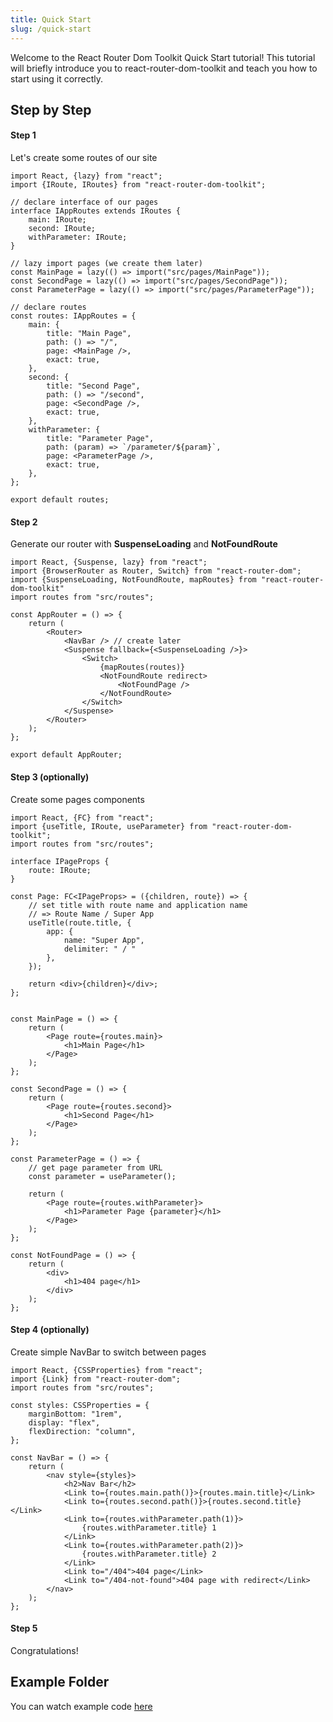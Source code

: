 ```yaml
---
title: Quick Start
slug: /quick-start
---
```


Welcome to the React Router Dom Toolkit Quick Start tutorial! This tutorial will briefly introduce you to react-router-dom-toolkit and teach you how to start using it correctly.

## Step by Step

#### Step 1

Let's create some routes of our site

```tsx title="src/routes.tsx"
import React, {lazy} from "react";
import {IRoute, IRoutes} from "react-router-dom-toolkit";

// declare interface of our pages
interface IAppRoutes extends IRoutes {
    main: IRoute;
    second: IRoute;
    withParameter: IRoute;
}

// lazy import pages (we create them later)
const MainPage = lazy(() => import("src/pages/MainPage"));
const SecondPage = lazy(() => import("src/pages/SecondPage"));
const ParameterPage = lazy(() => import("src/pages/ParameterPage"));

// declare routes
const routes: IAppRoutes = {
    main: {
        title: "Main Page",
        path: () => "/",
        page: <MainPage />,
        exact: true,
    },
    second: {
        title: "Second Page",
        path: () => "/second",
        page: <SecondPage />,
        exact: true,
    },
    withParameter: {
        title: "Parameter Page",
        path: (param) => `/parameter/${param}`,
        page: <ParameterPage />,
        exact: true,
    },
};

export default routes;
```

#### Step 2
Generate our router with **SuspenseLoading** and **NotFoundRoute**

```tsx title="src/components/AppRouter.tsx"
import React, {Suspense, lazy} from "react";
import {BrowserRouter as Router, Switch} from "react-router-dom";
import {SuspenseLoading, NotFoundRoute, mapRoutes} from "react-router-dom-toolkit"
import routes from "src/routes";

const AppRouter = () => {
    return (
        <Router>
            <NavBar /> // create later
            <Suspense fallback={<SuspenseLoading />}>
                <Switch>
                    {mapRoutes(routes)}
                    <NotFoundRoute redirect>
                        <NotFoundPage />
                    </NotFoundRoute>
                </Switch>
            </Suspense>
        </Router>
    );
};

export default AppRouter;
```

#### Step 3 (optionally)

Create some pages components

```tsx title="src/Pages.tsx"
import React, {FC} from "react";
import {useTitle, IRoute, useParameter} from "react-router-dom-toolkit";
import routes from "src/routes";

interface IPageProps {
    route: IRoute;
}

const Page: FC<IPageProps> = ({children, route}) => {
    // set title with route name and application name
    // => Route Name / Super App
    useTitle(route.title, {
        app: {
            name: "Super App",
            delimiter: " / "
        },
    });

    return <div>{children}</div>;
};


const MainPage = () => {
    return (
        <Page route={routes.main}>
            <h1>Main Page</h1>
        </Page>
    );
};

const SecondPage = () => {
    return (
        <Page route={routes.second}>
            <h1>Second Page</h1>
        </Page>
    );
};

const ParameterPage = () => {
    // get page parameter from URL
    const parameter = useParameter();

    return (
        <Page route={routes.withParameter}>
            <h1>Parameter Page {parameter}</h1>
        </Page>
    );
};

const NotFoundPage = () => {
    return (
        <div>
            <h1>404 page</h1>
        </div>
    );
};

```

#### Step 4 (optionally)
Create simple NavBar to switch between pages

```tsx title="src/components/NavBar.tsx"
import React, {CSSProperties} from "react";
import {Link} from "react-router-dom";
import routes from "src/routes";

const styles: CSSProperties = {
    marginBottom: "1rem",
    display: "flex",
    flexDirection: "column",
};

const NavBar = () => {
    return (
        <nav style={styles}>
            <h2>Nav Bar</h2>
            <Link to={routes.main.path()}>{routes.main.title}</Link>
            <Link to={routes.second.path()}>{routes.second.title}</Link>
            <Link to={routes.withParameter.path(1)}>
                {routes.withParameter.title} 1
            </Link>
            <Link to={routes.withParameter.path(2)}>
                {routes.withParameter.title} 2
            </Link>
            <Link to="/404">404 page</Link>
            <Link to="/404-not-found">404 page with redirect</Link>
        </nav>
    );
};
```

#### Step 5
Congratulations!

## Example Folder

You can watch example code [here](https://github.com/vbdzzz/react-router-dom-toolkit/tree/master/example)

